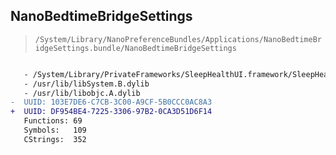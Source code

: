 ## NanoBedtimeBridgeSettings

> `/System/Library/NanoPreferenceBundles/Applications/NanoBedtimeBridgeSettings.bundle/NanoBedtimeBridgeSettings`

```diff

   - /System/Library/PrivateFrameworks/SleepHealthUI.framework/SleepHealthUI
   - /usr/lib/libSystem.B.dylib
   - /usr/lib/libobjc.A.dylib
-  UUID: 103E7DE6-C7CB-3C00-A9CF-5B0CCC0AC8A3
+  UUID: DF954BE4-7225-3306-97B2-0CA3D51D6F14
   Functions: 69
   Symbols:   109
   CStrings:  352

```
